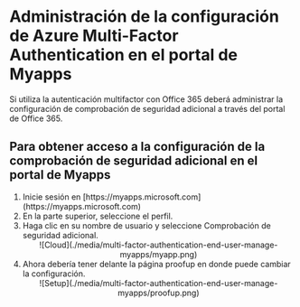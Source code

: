 <properties 
	pageTitle="Administración de la configuración de Azure MFA en el portal de Myapps" 
	description="Esta página muestra a los usuarios dónde en el portal de Myapps tienen que ir para administrar su configuración de Azure MFA." 
	services="multi-factor-authentication" 
	documentationCenter="" 
	authors="billmath" 
	manager="terrylan" 
	editor="bryanla"/>

<tags 
	ms.service="multi-factor-authentication" 
	ms.workload="identity" 
	ms.tgt_pltfrm="na" 
	ms.devlang="na" 
	ms.topic="article" 
	ms.date="06/02/2015" 
	ms.author="billmath"/>

# Administración de la configuración de Azure Multi-Factor Authentication en el portal de Myapps


Si utiliza la autenticación multifactor con Office 365 deberá administrar la configuración de comprobación de seguridad adicional a través del portal de Office 365.

## Para obtener acceso a la configuración de la comprobación de seguridad adicional en el portal de Myapps
<ol>
<li>Inicie sesión en [https://myapps.microsoft.com](https://myapps.microsoft.com)</li>
<li>En la parte superior, seleccione el perfil.</li>
<li>Haga clic en su nombre de usuario y seleccione Comprobación de seguridad adicional.</li>

<center>![Cloud](./media/multi-factor-authentication-end-user-manage-myapps/myapp.png)</center>

<li>Ahora debería tener delante la página proofup en donde puede cambiar la configuración.</li>

<center>![Setup](./media/multi-factor-authentication-end-user-manage-myapps/proofup.png)</center>

<!---HONumber=August15_HO6-->